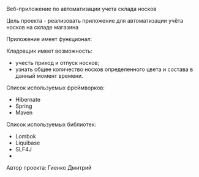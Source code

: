 Вeб-приложение по автоматизации учета склада носков


Цель проекта - реализовать приложение для автоматизации учёта носков на складе магазина


Приложение имеет функционал:

Кладовщик имеет возможность:
* учесть приход и отпуск носков;
* узнать общее количество носков определенного цвета и состава в данный момент времени.

Список используемых фреймворков:
* Hibernate
* Spring
* Maven

Список используемых библиотек:
* Lombok
* Liquibase
* SLF4J
* 

Автор проекта: Гиенко Дмитрий
